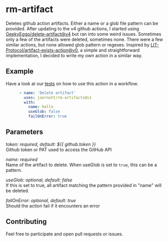 # rm-artifact
Deletes github action artifacts. Either a name or a glob file pattern can be provided.
After updating to the v4 github actions, I started using [GeekyEggo/delete-artifact@v4](https://github.com/GeekyEggo/delete-artifact) but ran into some weird issues. Sometimes only a few of the artifacts were deleted, sometimes none. There were a few similar actions, but none allowed glob pattern or regexes. Inspired by [LIT-Protocol/artifact-exists-action@v0](https://github.com/LIT-Protocol/artifact-exists-action), a simple and straightforward implementation, I decided to write my own action in a similar way.

## Example
Have a look at our [tests](.github/workflows/test.yml) on how to use this action in a workflow.
```yaml
      - name: 'Delete artifact'
        uses: joernott/rm-artifacts@v1
        with:
          name: hello
          useGlob: false
          failOnError: true
```

## Parameters
_token:_ *required, default: ${{ github.token }}*  
Github token or PAT used to access the GitHub API

_name:_ *required*  
Name of the artifact to delete. When useGlob is set to `true`, this can be a pattern.

_useGlob:_ *optional, default: false*  
If this is set to true, all artifact matching the pattern provided in "name" will be deleted.

_failOnError:_ *optional, default: true*  
Should the action fail if it encounters an error

## Contributing
Feel free to participate and open pull requests or issues.
